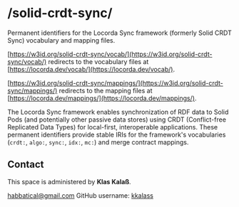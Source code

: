 # /solid-crdt-sync/

Permanent identifiers for the Locorda Sync framework (formerly Solid CRDT Sync) vocabulary and mapping files.

[https://w3id.org/solid-crdt-sync/vocab/](https://w3id.org/solid-crdt-sync/vocab/) redirects to the vocabulary files at [https://locorda.dev/vocab/](https://locorda.dev/vocab/).

[https://w3id.org/solid-crdt-sync/mappings/](https://w3id.org/solid-crdt-sync/mappings/) redirects to the mapping files at [https://locorda.dev/mappings/](https://locorda.dev/mappings/).

The Locorda Sync framework enables synchronization of RDF data to Solid Pods (and potentially other passive data stores) using CRDT (Conflict-free Replicated Data Types) for local-first, interoperable applications. These permanent identifiers provide stable IRIs for the framework's vocabularies (`crdt:`, `algo:`, `sync:`, `idx:`, `mc:`) and merge contract mappings.

## Contact

This space is administered by **Klas Kalaß**.

habbatical@gmail.com
GitHub username: [kkalass](https://github.com/kkalass)
